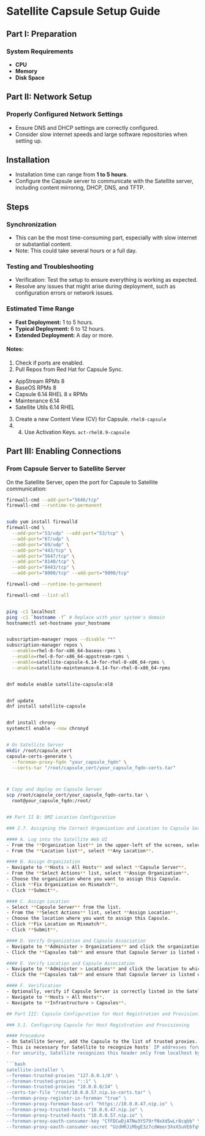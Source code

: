 # Satellite Capsule Setup Guide

## Part I: Preparation

### System Requirements
- **CPU**
- **Memory**
- **Disk Space**

## Part II: Network Setup

### Properly Configured Network Settings
- Ensure DNS and DHCP settings are correctly configured.
- Consider slow internet speeds and large software repositories when setting up.

## Installation

- Installation time can range from **1 to 5 hours**.
- Configure the Capsule server to communicate with the Satellite server, including content mirroring, DHCP, DNS, and TFTP.

## Steps

### Synchronization
- This can be the most time-consuming part, especially with slow internet or substantial content.
- Note: This could take several hours or a full day.

### Testing and Troubleshooting
- Verification: Test the setup to ensure everything is working as expected.
- Resolve any issues that might arise during deployment, such as configuration errors or network issues.

### Estimated Time Range
- **Fast Deployment:** 1 to 5 hours.
- **Typical Deployment:** 6 to 12 hours.
- **Extended Deployment:** A day or more.

#### Notes:
1. Check if ports are enabled.
2. Pull Repos from Red Hat for Capsule Sync. 
- AppStream RPMs 8
- BaseOS RPMs 8
- Capsule 6.14 RHEL 8 x RPMs
- Maintenance  6.14
- Satellite Utils 6.14 RHEL
  
3. Create a new Content View (CV) for Capsule. ```rhel8-capsule```
4. 4. Use Activation Keys.  ```act-rhel8.9-capsule```
## Part III: Enabling Connections

### From Capsule Server to Satellite Server

On the Satellite Server, open the port for Capsule to Satellite communication:

```bash
firewall-cmd --add-port="5646/tcp"
firewall-cmd --runtime-to-permanent


sudo yum install firewalld
firewall-cmd \
  --add-port="53/udp" --add-port="53/tcp" \
  --add-port="67/udp" \
  --add-port="69/udp" \
  --add-port="443/tcp" \
  --add-port="5647/tcp" \
  --add-port="8140/tcp" \
  --add-port="8443/tcp" \
  --add-port="8000/tcp" --add-port="9090/tcp"

firewall-cmd --runtime-to-permanent

firewall-cmd --list-all


ping -c1 localhost
ping -c1 `hostname -f` # Replace with your system's domain
hostnamectl set-hostname your_hostname


subscription-manager repos --disable "*"
subscription-manager repos \
  --enable=rhel-8-for-x86_64-baseos-rpms \
  --enable=rhel-8-for-x86_64-appstream-rpms \
  --enable=satellite-capsule-6.14-for-rhel-8-x86_64-rpms \
  --enable=satellite-maintenance-6.14-for-rhel-8-x86_64-rpms


dnf module enable satellite-capsule:el8


dnf update
dnf install satellite-capsule


dnf install chrony
systemctl enable --now chronyd


# On Satellite Server
mkdir /root/capsule_cert
capsule-certs-generate \
  --foreman-proxy-fqdn "your_capsule_fqdn" \
  --certs-tar "/root/capsule_cert/your_capsule_fqdn-certs.tar"



# Copy and deploy on Capsule Server
scp /root/capsule_cert/your_capsule_fqdn-certs.tar \
  root@your_capsule_fqdn:/root/


## Part II B: DMZ Location Configuration

### 2.7. Assigning the Correct Organization and Location to Capsule Server

#### A. Log into the Satellite Web UI
- From the **Organization list** in the upper-left of the screen, select **Any Organization**.
- From the **Location list**, select **Any Location**.

#### B. Assign Organization
- Navigate to **Hosts > All Hosts** and select **Capsule Server**.
- From the **Select Actions** list, select **Assign Organization**.
- Choose the organization where you want to assign this Capsule.
- Click **Fix Organization on Mismatch**.
- Click **Submit**.

#### C. Assign Location
- Select **Capsule Server** from the list.
- From the **Select Actions** list, select **Assign Location**.
- Choose the location where you want to assign this Capsule.
- Click **Fix Location on Mismatch**.
- Click **Submit**.

#### D. Verify Organization and Capsule Association
- Navigate to **Administer > Organizations** and click the organization to which you have assigned Capsule.
- Click the **Capsules tab** and ensure that Capsule Server is listed under the **Selected items** list, then click **Submit**.

#### E. Verify Location and Capsule Association
- Navigate to **Administer > Locations** and click the location to which you have assigned Capsule.
- Click the **Capsules tab** and ensure that Capsule Server is listed under the **Selected items** list, then click **Submit**.

#### F. Verification
- Optionally, verify if Capsule Server is correctly listed in the Satellite Web UI by selecting the organization and location from their respective lists.
- Navigate to **Hosts > All Hosts**.
- Navigate to **Infrastructure > Capsules**.

## Part III: Capsule Configuration for Host Registration and Provisioning

### 3.1. Configuring Capsule for Host Registration and Provisioning

#### Procedure
- On Satellite Server, add the Capsule to the list of trusted proxies.
- This is necessary for Satellite to recognize hosts' IP addresses forwarded over the X-Forwarded-For HTTP header set by Capsule.
- For security, Satellite recognizes this header only from localhost by default.

```bash
satellite-installer \
--foreman-trusted-proxies "127.0.0.1/8" \
--foreman-trusted-proxies "::1" \
--foreman-trusted-proxies "10.0.0.0/24" \
--certs-tar-file "/root/10.0.0.57.nip.io-certs.tar" \
--foreman-proxy-register-in-foreman "true" \
--foreman-proxy-foreman-base-url "https://10.0.0.47.nip.io" \
--foreman-proxy-trusted-hosts "10.0.0.47.nip.io" \
--foreman-proxy-trusted-hosts "10.0.0.57.nip.io" \
--foreman-proxy-oauth-consumer-key "CfFDCwDjATNw3YS79rfNxXd5wLr8cqbb" \
--foreman-proxy-oauth-consumer-secret "UzdHRJiMbgE3z7cdWeer3XxX5uVE6fqV"
